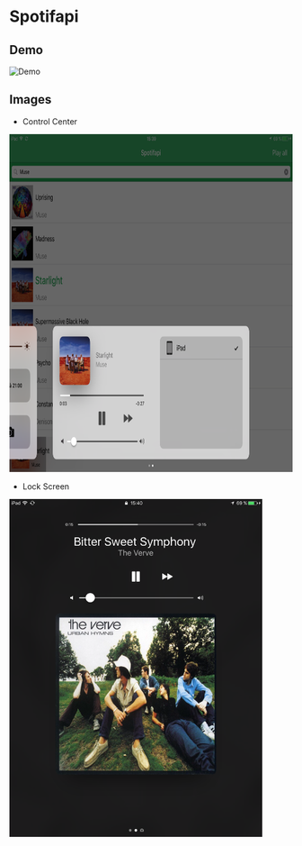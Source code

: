 # Spotifapi

## Demo
<img src="https://github.com/arnaud512/spotifapi/raw/master/assets/demo.gif" alt="Demo" height="600px">

## Images

- Control Center
<img src="https://github.com/arnaud512/spotifapi/raw/master/assets/cc.png" alt="Control Center demo" height="600px">

- Lock Screen
<img src="https://github.com/arnaud512/spotifapi/raw/master/assets/ls.png" alt="Lock Screen demo" height="600px">